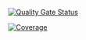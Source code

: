 [![Quality Gate Status](https://sonarcloud.io/api/project_badges/measure?project=edumerckx_fastzero&metric=alert_status)](https://sonarcloud.io/summary/new_code?id=edumerckx_fastzero)

[![Coverage](https://sonarcloud.io/api/project_badges/measure?project=edumerckx_fastzero&metric=coverage)](https://sonarcloud.io/summary/new_code?id=edumerckx_fastzero)